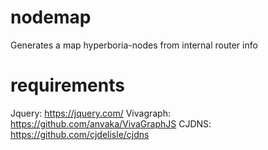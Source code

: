 # nodemap
Generates a map hyperboria-nodes from internal router info

# requirements
Jquery: https://jquery.com/
Vivagraph: https://github.com/anvaka/VivaGraphJS
CJDNS: https://github.com/cjdelisle/cjdns
